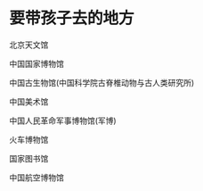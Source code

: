 # 要带孩子去的地方

北京天文馆

中国国家博物馆

中国古生物馆(中国科学院古脊椎动物与古人类研究所)

中国美术馆

中国人民革命军事博物馆(军博)

火车博物馆

国家图书馆

中国航空博物馆
